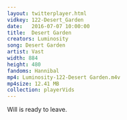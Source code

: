 ```yaml
---
layout: twitterplayer.html
vidkey: 122-Desert_Garden
date:   2016-07-07 10:00:00
title:  Desert Garden
creators: Luminosity
song: Desert Garden
artist: Vast
width: 884
height: 480
fandoms: Hannibal
mp4: Luminosity-122-Desert Garden.m4v
mp4size: 12.41 MB
collection: playerVids
---
```


  <div>
  Will is ready to leave.
  </div>
  